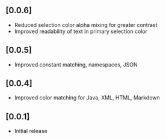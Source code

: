 ## [0.0.6]
- Reduced selection color alpha mixing for greater contrast
- Improved readability of text in primary selection color
## [0.0.5]
- Improved constant matching, namespaces, JSON
## [0.0.4]
- Improved color matching for Java, XML, HTML, Markdown
## [0.0.1]
- Initial release
